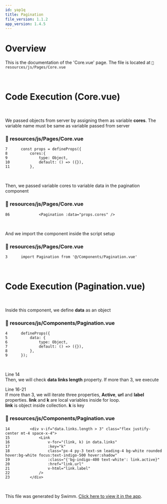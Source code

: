 ```yaml
---
id: yap1q
title: Pagination
file_version: 1.1.2
app_version: 1.4.5
---
```


# Overview

This is the documentation of the 'Core.vue' page. The file is located at `📄 resources/js/Pages/Core.vue`

<br/>

# Code Execution (Core.vue)

<br/>

We passed objects from server by assigning them as variable **cores**. The variable name must be same as variable passed from server
<!-- NOTE-swimm-snippet: the lines below link your snippet to Swimm -->
### 📄 resources/js/Pages/Core.vue
```vue
7      const props = defineProps({
8          cores:{
9              type: Object,
10             default: () => ({}),
11         },
```

<br/>

Then, we passed variable cores to variable data in the pagination component
<!-- NOTE-swimm-snippet: the lines below link your snippet to Swimm -->
### 📄 resources/js/Pages/Core.vue
```vue
86             <Pagination :data="props.cores" />
```

<br/>

And we import the component inside the script setup
<!-- NOTE-swimm-snippet: the lines below link your snippet to Swimm -->
### 📄 resources/js/Pages/Core.vue
```vue
3      import Pagination from '@/Components/Pagination.vue'
```

<br/>

# Code Execution (Pagination.vue)

<br/>

Inside this component, we define **data** as an object
<!-- NOTE-swimm-snippet: the lines below link your snippet to Swimm -->
### 📄 resources/js/Components/Pagination.vue
```vue
4      defineProps({
5          data: {
6              type: Object,
7              default: () => ({}),
8          },
9      });
```

<br/>

Line 14<br/>
Then, we will check **data links length** property. If more than 3, we execute

Line 16-21<br/>
If more than 3, we will iterate three properties, **Active**, **url** and **label** properties. **link** and **k** are local variables inside for loop.<br/>
**link** is object inside collection. **k** is key
<!-- NOTE-swimm-snippet: the lines below link your snippet to Swimm -->
### 📄 resources/js/Components/Pagination.vue
```vue
14         <div v-if="data.links.length > 3" class="flex justify-center mt-4 space-x-4">
15             <Link
16                 v-for="(link, k) in data.links"
17                 :key="k"
18                 class="px-4 py-3 text-sm leading-4 bg-white rounded hover:bg-white focus:text-indigo-500 hover:shadow"
19                 :class="{'bg-indigo-400 text-white': link.active}"
20                 :href="link.url"
21                 v-html="link.label"
22             />
23         </div>
```

<br/>

This file was generated by Swimm. [Click here to view it in the app](/repos/Z2l0aHViJTNBJTNBaW1wcm9mZGJ2dWUlM0ElM0FtZGF6cmlu/docs/yap1q).
